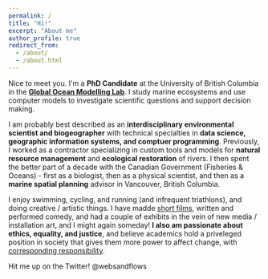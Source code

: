 ```yaml
---
permalink: /
title: "Hi!"
excerpt: "About me"
author_profile: true
redirect_from: 
  - /about/
  - /about.html
---
```


Nice to meet you. I'm a <b>PhD Candidate</b> at the University of British Columbia in the <b>[Global Ocean Modelling Lab](https://oceans.ubc.ca/villy-christensen/)</b>. I study marine ecosystems and use computer models to investigate scientific questions and support decision making. 

I am probably best described as an <b>interdisciplinary environmental scientist and biogeographer</b> with technical specialties in <b>data science, geographic information systems, and comptuer programming</b>. Previously, I worked as a contractor specializing in custom tools and models for <b>natural resource management</b> and <b>ecological restoration</b> of rivers. I then spent the better part of a decade with the Canadian Government (Fisheries & Oceans) - first as a biologist, then as a physical scientist, and then as a <b>marine spatial planning</b> advisor in Vancouver, British Columbia. 

I enjoy swimming, cycling, and running (and infrequent triathlons), and doing creative / artistic things. I have madde [short films](https://www.imdb.com/name/nm4531223/), written and performed comedy, and had a couple of exhibits in the vein of new media / installation art, and I might again someday! 
<b>I also am passionate about ethics, equality, and justice</b>, and believe academics hold a priveleged position in society that gives them more power to affect change, with [corresponding responsibility](https://chomsky.info/19670223/). 

Hit me up on the Twitter! @websandflows
